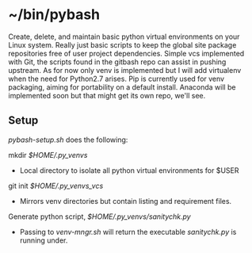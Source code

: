 # ~/bin/pybash

Create, delete, and maintain basic python virtual environments on your Linux system.
Really just basic scripts to keep the global site package repositories free of user project dependencies.
Simple vcs implemented with Git, the scripts found in the gitbash repo can assist in pushing upstream.
As for now only venv is implemented but I will add virtualenv when the need for Python2.7 arises.
Pip is currently used for venv packaging, aiming for portability on a default install.
Anaconda will be implemented soon but that might get its own repo, we'll see. 

## Setup

*pybash-setup.sh* does the following:

mkdir *$HOME/.py_venvs*
* Local directory to isolate all python virtual environments for $USER

git init *$HOME/.py_venvs_vcs*
* Mirrors venv directories but contain listing and requirement files.

Generate python script, *$HOME/.py_venvs/sanitychk.py*
* Passing to *venv-mngr.sh* will return the executable *sanitychk.py* is running under.

